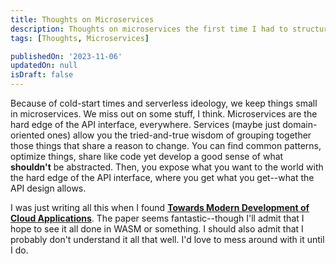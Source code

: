 ```yaml
---
title: Thoughts on Microservices
description: Thoughts on microservices the first time I had to structure code so that it worked well on a physical boundary and poorly on its logical boundaries.
tags: [Thoughts, Microservices]

publishedOn: '2023-11-06'
updatedOn: null
isDraft: false
---
```


Because of cold-start times and serverless ideology, we keep things small in microservices. We miss out on some stuff, I think. Microservices are the hard edge of the API interface, everywhere. Services (maybe just domain-oriented ones) allow you the tried-and-true wisdom of grouping together those things that share a reason to change. You can find common patterns, optimize things, share like code yet develop a good sense of what **shouldn't** be abstracted. Then, you expose what you want to the world with the hard edge of the API interface, where you get what you get--what the API design allows.

I was just writing all this when I found **[Towards Modern Development of Cloud Applications](https://dl.acm.org/doi/pdf/10.1145/3593856.3595909)**. The paper seems fantastic--though I'll admit that I hope to see it all done in WASM or something. I should also admit that I probably don't understand it all that well. I'd love to mess around with it until I do.
